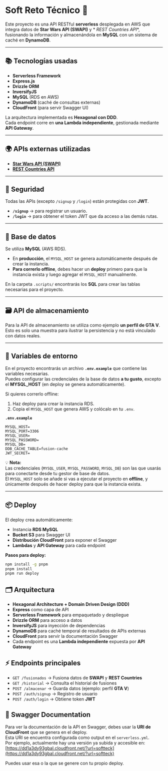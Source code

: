 # Soft Reto Técnico 🚀

Este proyecto es una API RESTful **serverless** desplegada en AWS que integra datos de **Star Wars API (SWAPI)** y *
*REST Countries API**, fusionando la información y almacenándola en **MySQL** con un sistema de caché en **DynamoDB**.

---

## 📚 Tecnologías usadas

- **Serverless Framework**
- **Express.js**
- **Drizzle ORM**
- **InversifyJS**
- **MySQL** (RDS en AWS)
- **DynamoDB** (caché de consultas externas)
- **CloudFront** (para servir Swagger UI)

La arquitectura implementada es **Hexagonal con DDD**.  
Cada endpoint corre en **una Lambda independiente**, gestionada mediante **API Gateway**.

---

## 🌍 APIs externas utilizadas

- **[Star Wars API (SWAPI)](https://swapi.dev/)**
- **[REST Countries API](https://restcountries.com/)**

---

## 🔐 Seguridad

Todas las APIs (excepto `/signup` y `/login`) están protegidas con **JWT**.

- **`/signup`** → para registrar un usuario.
- **`/login`** → para obtener el token JWT que da acceso a las demás rutas.

---

## 💾 Base de datos

Se utiliza **MySQL** (AWS RDS).

- En **producción**, el `MYSQL_HOST` se genera automáticamente después de crear la instancia.
- **Para correrlo offline**, debes hacer un **deploy** primero para que la instancia exista y luego agregar el
  `MYSQL_HOST` manualmente.

En la carpeta `.scripts/` encontrarás los **SQL** para crear las tablas necesarias para el proyecto.

---

## 🗃️ API de almacenamiento

Para la API de almacenamiento se utiliza como ejemplo **un perfil de GTA V**.  
Esto es solo una muestra para ilustrar la persistencia y no está vinculado con datos reales.

---

## 📄 Variables de entorno

En el proyecto encontrarás un archivo **`.env.example`** que contiene las variables necesarias.  
Puedes configurar las credenciales de la base de datos **a tu gusto**, excepto el **MYSQL_HOST** (en deploy se genera
automáticamente).

Si quieres correrlo offline:

1. Haz deploy para crear la instancia RDS.
2. Copia el `MYSQL_HOST` que genera AWS y colócalo en tu `.env`.

**`.env.example`**

```env
MYSQL_HOST=
MYSQL_PORT=3306
MYSQL_USER=
MYSQL_PASSWORD=
MYSQL_DB=
DDB_CACHE_TABLE=fusion-cache
JWT_SECRET=
```

💡 **Nota:**  
Las credenciales (`MYSQL_USER`, `MYSQL_PASSWORD`, `MYSQL_DB`) son las que usarás para conectarte desde tu gestor de base
de datos.  
El `MYSQL_HOST` solo se añade si vas a ejecutar el proyecto en **offline**, y únicamente después de hacer deploy para
que la instancia exista.

---

## 📦 Deploy

El deploy crea automáticamente:

- Instancia **RDS MySQL**
- **Bucket S3** para Swagger UI
- **Distribución CloudFront** para exponer el Swagger
- **Lambdas** y **API Gateway** para cada endpoint

**Pasos para deploy:**

```bash
npm install -g pnpm
pnpm install
pnpm run deploy
```

## 🗂️ Arquitectura

- **Hexagonal Architecture + Domain Driven Design (DDD)**
- **Express** como capa de API
- **Serverless Framework** para empaquetado y despliegue
- **Drizzle ORM** para acceso a datos
- **InversifyJS** para inyección de dependencias
- **DynamoDB** para caché temporal de resultados de APIs externas
- **CloudFront** para servir la documentación Swagger
- Cada endpoint es una **Lambda independiente** expuesta por **API Gateway**

## ⚡ Endpoints principales

- `GET /fusionados` → Fusiona datos de **SWAPI** y **REST Countries**
- `GET /historial` → Consulta el historial de fusiones
- `POST /almacenar` → Guarda datos (ejemplo: perfil **GTA V**)
- `POST /auth/signup` → Registro de usuario
- `POST /auth/login` → Obtiene token **JWT**

## 📜 Swagger Documentation

Para ver la documentación de la API en Swagger, debes usar la **URI de CloudFront** que se genera en el deploy.  
Esta URI se encuentra configurada como output en el `serverless.yml`.  
Por ejemplo, actualmente hay una versión ya subida y accesible en:  
[https://dd1a3dy93gbal.cloudfront.net/?url=softteck](https://dd1a3dy93gbal.cloudfront.net/?url=softteck)

Puedes usar esa o la que se genere con tu propio deploy.